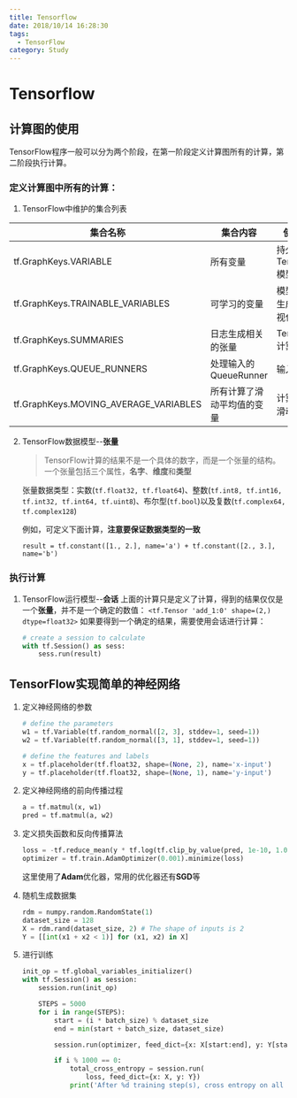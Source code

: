 ```yaml
---
title: Tensorflow
date: 2018/10/14 16:28:30
tags:
  - TensorFlow
category: Study
---
```


# Tensorflow

## 计算图的使用
TensorFlow程序一般可以分为两个阶段，在第一阶段定义计算图所有的计算，第二阶段执行计算。

### 定义计算图中所有的计算：
1. TensorFlow中维护的集合列表

集合名称 | 集合内容 | 使用场景
------------|--------------|-----------
tf.GraphKeys.VARIABLE | 所有变量 | 持久化TensorFlow模型
tf.GraphKeys.TRAINABLE_VARIABLES | 可学习的变量 | 模型训练、生成模型可视化内容
tf.GraphKeys.SUMMARIES | 日志生成相关的张量 | TensorFlow计算可视化
tf.GraphKeys.QUEUE_RUNNERS | 处理输入的QueueRunner | 输入处理
tf.GraphKeys.MOVING_AVERAGE_VARIABLES | 所有计算了滑动平均值的变量 | 计算变量的滑动平均值


2. TensorFlow数据模型--**张量**
    >TensorFlow计算的结果不是一个具体的数字，而是一个张量的结构。一个张量包括三个属性，**名字**、**维度**和**类型**

    张量数据类型：实数(`tf.float32, tf.float64`)、整数(`tf.int8, tf.int16, tf.int32, tf.int64, tf.uint8`)、布尔型(`tf.bool`)以及复数(`tf.complex64, tf.complex128`)

    例如，可定义下面计算，**注意要保证数据类型的一致**
    ```
    result = tf.constant([1., 2.], name='a') + tf.constant([2., 3.], name='b')
    ```

### 执行计算 
1. TensorFlow运行模型--**会话**
    上面的计算只是定义了计算，得到的结果仅仅是一个**张量**，并不是一个确定的数值：
    `<tf.Tensor 'add_1:0' shape=(2,) dtype=float32>`
    如果要得到一个确定的结果，需要使用会话进行计算：
    ``` Python
    # create a session to calculate
    with tf.Session() as sess:
        sess.run(result)
    ```

## TensorFlow实现简单的神经网络
1. 定义神经网络的参数
    ``` Python
    # define the parameters
    w1 = tf.Variable(tf.random_normal([2, 3], stddev=1, seed=1))
    w2 = tf.Variable(tf.random_normal([3, 1], stddev=1, seed=1))

    # define the features and labels
    x = tf.placeholder(tf.float32, shape=(None, 2), name='x-input')
    y = tf.placeholder(tf.float32, shape=(None, 1), name='y-input')
    ```
2. 定义神经网络的前向传播过程
    ``` Python
    a = tf.matmul(x, w1)
    pred = tf.matmul(a, w2)
    ```

3. 定义损失函数和反向传播算法
    ``` Python
    loss = -tf.reduce_mean(y * tf.log(tf.clip_by_value(pred, 1e-10, 1.0)))
    optimizer = tf.train.AdamOptimizer(0.001).minimize(loss)
    ```
    这里使用了**Adam**优化器，常用的优化器还有**SGD**等

4. 随机生成数据集
    ``` Python
    rdm = numpy.random.RandomState(1)
    dataset_size = 128
    X = rdm.rand(dataset_size, 2) # The shape of inputs is 2
    Y = [[int(x1 + x2 < 1)] for (x1, x2) in X]
    ```

5. 进行训练
    ``` Python
    init_op = tf.global_variables_initializer()
    with tf.Session() as session:
        session.run(init_op)

        STEPS = 5000
        for i in range(STEPS):
            start = (i * batch_size) % dataset_size
            end = min(start + batch_size, dataset_size)

            session.run(optimizer, feed_dict={x: X[start:end], y: Y[start: end]})

            if i % 1000 == 0:
                total_cross_entropy = session.run(
                    loss, feed_dict={x: X, y: Y})
                print('After %d training step(s), cross entropy on all data is %g' % (i, total_cross_entropy))
    ```